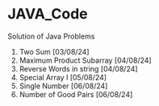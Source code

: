 # JAVA_Code
Solution of Java Problems 
 1. Two Sum [03/08/24]
 2. Maximum Product Subarray [04/08/24]
 3. Reverse Words in string [04/08/24]
 4. Special Array I [05/08/24]
 5. Single Number [06/08/24]
 6. Number of Good Pairs [06/08/24]
